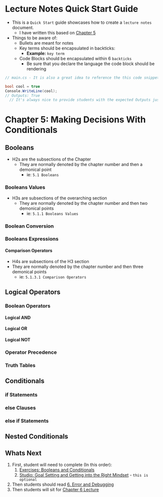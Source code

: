 # Lecture Notes Quick Start Guide
* This is a `Quick Start` guide showcases how to  create a `lecture notes` document.
  * I have written this based on [Chapter 5](https://education.launchcode.org/intro-to-programming-csharp/chapters/booleans-and-conditionals/index.html)
* Things to be aware of:
  * Bullets are meant for notes
  * Key terms should be encapsulated in backticks:
    * **Example:** `key term`
  * Code Blocks should be encapsulated within 6 `backticks`
    * Be sure that you declare the language the code block should be rendering
```C#
// main.cs - It is also a great idea to reference the this code snippet is coming from

bool cool = true
Console.WriteLine(cool);
// Outputs: True
  // It's always nice to provide students with the expected Outputs just for reference

```


# Chapter 5: Making Decisions With Conditionals
## Booleans
* H2s are the subsections of the Chapter
  * They are normally denoted by the chapter number and then a demonical point
    * ie: `5.1 Booleans`

### Booleans Values
* H3s are subsections of the overarching section
  * They are normally denoted by the chapter number and then two demonical points
    * ie: `5.1.1 Booleans Values`

### Boolean Conversion
### Booleans Expressions
#### Comparison Operators
* H4s are subsections of the H3 section
* They are normally denoted by the chapter number and then three demonical points
    * ie: `5.1.3.1 Comparison Operators`

## Logical Operators

### Boolean Operators
#### Logical AND
#### Logical OR
#### Logical NOT
### Operator Precedence
### Truth Tables

## Conditionals
### if Statements
### else Clauses
### else if Statements

## Nested Conditionals

## Whats Next
1. First, student will need to complete (In this order):
   1. [Exercises: Booleans and Conditionals](https://education.launchcode.org/intro-to-programming-csharp/chapters/booleans-and-conditionals/exercises.html)
   2. [Studio: Goal Setting and Getting into the Right Mindset](https://education.launchcode.org/intro-to-programming-csharp/chapters/booleans-and-conditionals/studio.html) - `this is optional`
2. Then students should read [6. Error and Debugging](https://education.launchcode.org/intro-to-programming-csharp/chapters/errors-and-debugging/index.html)
3. Then students will sit for [Chapter 6 Lecture](./chapter-6-errors-and-debugging.md)